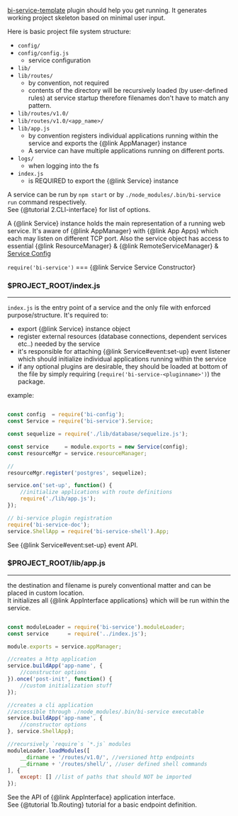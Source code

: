 
[bi-service-template](https://github.com/lucid-services/bi-service-template) plugin should help you get running. It generates working project skeleton based on minimal user input.  

Here is basic project file system structure:

- `config/`
- `config/config.js`
    - service configuration
- `lib/`
- `lib/routes/`
    - by convention, not required
    - contents of the directory will be recursively loaded (by user-defined rules) at service startup therefore filenames don't have to match any pattern.
- `lib/routes/v1.0/`
- `lib/routes/v1.0/<app_name>/`
- `lib/app.js`
    - by convention registers individual applications running within the service and exports the {@link AppManager} instance
    - A service can have multiple applications running on different ports.
- `logs/`
    - when logging into the fs
- `index.js`
    - is REQUIRED to export the {@link Service} instance


A service can be run by `npm start` or by `./node_modules/.bin/bi-service run` command respectively.  
See {@tutorial 2.CLI-interface} for list of options.  

A {@link Service} instance holds the main representation of a running web service. It's aware of {@link AppManager} with {@link App Apps} which each may listen on different TCP port. Also the service object has access to essential {@link ResourceManager} & {@link RemoteServiceManager} & [Service Config](https://github.com/lucid-services/bi-config)  

`require('bi-service')` === {@link Service Service Constructor}  

### $PROJECT_ROOT/index.js
--------------------------

`index.js` is the entry point of a service and the only file with enforced purpose/structure. It's required to:  
* export {@link Service} instance object
* register external resources (database connections, dependent services etc..) needed by the service
* it's responsible for attaching {@link  Service#event:set-up} event listener which should initialize individual applications running within the service
* if any optional plugins are desirable, they should be loaded at bottom of the file by simply requiring (`require('bi-service-<pluginname>')`) the package.


example:  

```javascript

const config  = require('bi-config');
const Service = require('bi-service').Service;

const sequelize = require('./lib/database/sequelize.js');

const service     = module.exports = new Service(config);
const resourceMgr = service.resourceManager;

//
resourceMgr.register('postgres', sequelize);

service.on('set-up', function() {
    //initialize applications with route definitions
    require('./lib/app.js');
});

// bi-service plugin registration
require('bi-service-doc');
service.ShellApp = require('bi-service-shell').App;
```

See {@link Service#event:set-up} event API.  


### $PROJECT_ROOT/lib/app.js
----------------------------
the destination and filename is purely conventional matter and can be placed in custom location.  
It initializes all {@link AppInterface applications} which will be run within the service.

```javascript

const moduleLoader = require('bi-service').moduleLoader;
const service      = require('../index.js');

module.exports = service.appManager;

//creates a http application
service.buildApp('app-name', {
    //constructor options
}).once('post-init', function() {
    //custom initialization stuff
});

//creates a cli application
//accessible through ./node_modules/.bin/bi-service executable
service.buildApp('app-name', {
    //constructor options
}, service.ShellApp);

//recursively `require`s `*.js` modules
moduleLoader.loadModules([
    __dirname + '/routes/v1.0/', //versioned http endpoints
    __dirname + '/routes/shell/', //user defined shell commands
], {
    except: [] //list of paths that should NOT be imported
});
```

See the API of {@link AppInterface} application interface.  
See {@tutorial 1b.Routing} tutorial for a basic endpoint definition.
